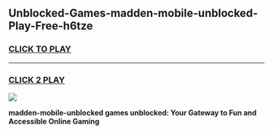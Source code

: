 
## Unblocked-Games-madden-mobile-unblocked-Play-Free-h6tze
<h3>
<a href="https://premium76.site?title=madden-mobile-unblocked&ref=20M">CLICK TO PLAY</a></h3>
<hr>

<h3>
<a href="https://premium76.site?title=madden-mobile-unblocked&ref=20M">CLICK 2 PLAY</a>
  
</h3>

<a href="https://premium76.site?title=madden-mobile-unblocked&ref=19M"><img src="https://clearcache.store/games.png"></a>


**madden-mobile-unblocked games unblocked: Your Gateway to Fun and Accessible Online Gaming**

